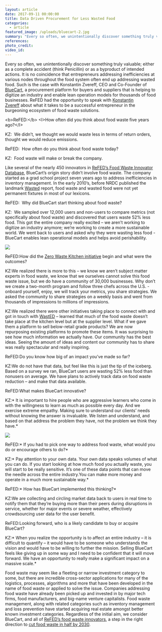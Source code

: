 ```yaml
---
layout: article
date: 2017-09-11 00:00:00
title: Data Driven Procurement for Less Wasted Food
categories:
  - article
featured_image: /uploads/bluecart-2.jpg
summary: "Every so often, we unintentionally discover something truly valuable; either as a complete accident (think Penicillin) or as a byproduct of intended actions. It is no coincidence that entrepreneurs addressing inefficiencies at various nodes throughout the food system often end up addressing wasted food. Such is the case with Konstantin Zvereff, CEO and Co-Founder of BlueCart, a procurement platform for buyers and suppliers that is helping to digitize an industry and enable lean operation models for thousands of food businesses. ReFED had the opportunity to speak with Konstantin Zvereff\_about what it takes to be a successful entrepreneur in the burgeoning ecosystem of food waste solutions."
references:
photo_credit:
video_id:
---
```



Every so often, we unintentionally discover something truly valuable; either as a complete accident (think Penicillin) or as a byproduct of intended actions. It is no coincidence that entrepreneurs addressing inefficiencies at various nodes throughout the food system often end up addressing wasted food. Such is the case with Konstantin Zvereff, CEO and Co-Founder of [BlueCart](https://www.bluecart.com/), a procurement platform for buyers and suppliers that is helping to digitize an industry and enable lean operation models for thousands of food businesses. ReFED had the opportunity to speak with [Konstantin Zvereff](https://www.bluecart.com/team.html)&nbsp;about what it takes to be a successful entrepreneur in the burgeoning ecosystem of food waste solutions.

&lt;b&gt;ReFED:&lt;/b&gt; &lt;I&gt;How often did you think about food waste five years ago?&lt;/I&gt;

KZ:&nbsp; We didn’t, we thought we would waste less in terms of return orders, thought we would reduce emissions.

ReFED:&nbsp; How often do you think about food waste today?

KZ:&nbsp; Food waste will make or break the company.

Like several of the nearly 450 innovators in [ReFED’s Food Waste Innovator Database](http://www.refed.com/tools/innovator-database/), BlueCart’s origin story didn’t involve food waste. The company started as a grad school project seven years ago to address inefficiencies in inventory management. In the early 2010’s, before NRDC published the landmark [Wasted](https://www.nrdc.org/sites/default/files/wasted-food-IP.pdf) report, food waste and wasted food were not yet permanent fixtures in most of our lexicons.

ReFED:&nbsp; Why did BlueCart start thinking about food waste?

KZ:&nbsp; We sampled over 12,000 users and non-users to compare metrics (not specifically about food waste) and discovered that users waste 52% less food. This got the entire company really excited – we aren’t working to digitize an industry anymore; we’re working to create a more sustainable world. We went back to users and asked why they were wasting less food - BlueCart enables lean operational models and helps avoid perishability.

![](/uploads/versions/bluecart-1-1---x----512-358x---.png)

ReFED:How did the [Zero Waste Kitchen initiative](https://www.bluecart.com/zwk.html) begin and what were the outcomes?

KZ:We realized there is more to this – we know we aren’t subject matter experts in food waste, we know that we ourselves cannot solve this food waste issue, but we do have a community of 30,000 businesses. Why don’t we create a two-month program and follow three chefs across the U.S. - onboard yourself, enjoy, we will track your metrics, you share strategies. We asked the community to share strategies on a weekly basis and went from thousands of impressions to millions of impressions.

KZ:We realized there were other initiatives taking place to connect with and got in touch with [WastED](http://www.wastedlondon.com/history) – learned that much of the food waste doesn’t take place at the kitchen level but at the supplier level. What if we gave them a platform to sell below-retail grade products? We are now repurposing existing platforms to promote these items. It was surprising to see how much information we actually have. Our community has the best ideas. Seeing the amount of ideas and content our community has to share was really spectacular and really inspiring.

ReFED:Do you know how big of an impact you’ve made so far?

KZ:We do not have that data, but feel like this is just the tip of the iceberg. Based on a survey we ran, BlueCart users are wasting 52% less food than nonusers on average. We have plans to actively track data on food waste reduction – and make that data available.

ReFED:What makes BlueCart innovative?

KZ:\* It is important to hire people who are aggressive learners who come in with the willingness to learn as much as possible every day. And we exercise extreme empathy. Making sure to understand our clients’ needs without knowing the answer is invaluable. We listen and understand, and based on that address the problem they have, not the problem we think they have.\*

![](/uploads/versions/bluecart-3---x----808-658x---.png)

ReFED:\* If you had to pick one way to address food waste, what would you do or encourage others to do?\*

KZ:\* Pay attention to your own data. Your own data speaks volumes of what you can do. If you start looking at how much food you actually waste, you will start to be really sensitive. It’s one of these data points that can move the needle across the entire industry.You can make more money and operate in a much more sustainable way.\*

ReFED:\* How has BlueCart implemented this thinking?\*

KZ:We are collecting and circling market data back to users in real time to notify them that they’re buying more than their peers during disruptions in service, whether for major events or severe weather, effectively crowdsourcing user data for the user benefit.

ReFED:Looking forward, who is a likely candidate to buy or acquire BlueCart?

KZ:\* When you realize the opportunity is to affect an entire industry – it is difficult to quantify – it would have to be someone who understands the vision and would have to be willing to further the mission. Selling BlueCart feels like giving up in some way and I need to be confident that it will move forward. We have an opportunity to really make a significant impact on a massive scale.\*

Food waste may seem like a fleeting or narrow investment category to some, but there are incredible cross-sector applications for many of the logistics, processes, algorithms and more that have been developed in the name of food waste or applied to solve the issue. Companies addressing food waste have already been picked up and invested in by major tech firms, food manufacturers, and big-name venture capitalists. Food waste management, along with related categories such as inventory management and loss prevention have started acquiring real estate amongst better known investment categories. Regardless of the initial aim, we consider BlueCart, and all of [ReFED’s food waste innovators](http://www.refed.com/tools/innovator-database/), a step in the right direction to [cut food waste in half by 2030](https://www.epa.gov/sustainable-management-food/united-states-2030-food-loss-and-waste-reduction-goal).